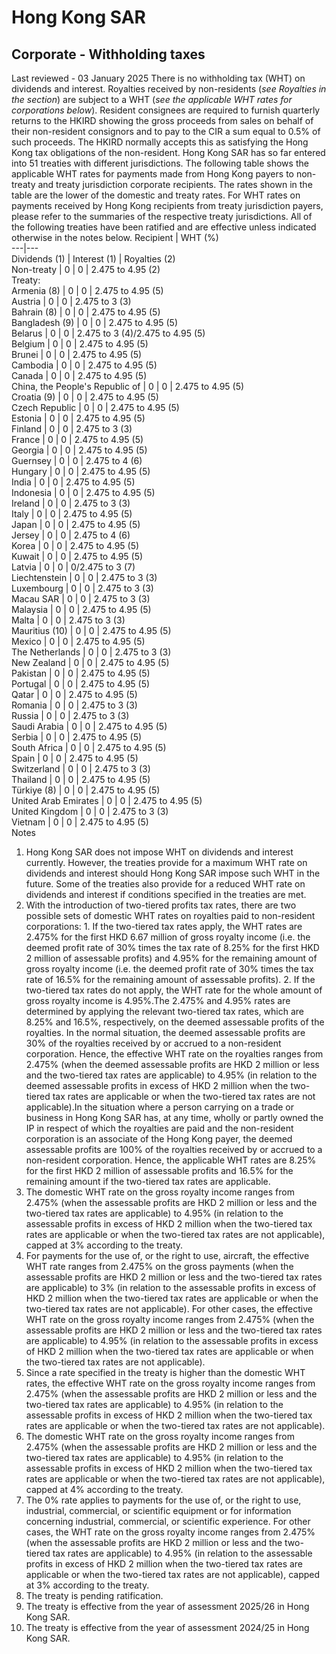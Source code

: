 # Hong Kong SAR
## Corporate - Withholding taxes
Last reviewed - 03 January 2025
There is no withholding tax (WHT) on dividends and interest. Royalties received by non-residents (_see Royalties in the section_) are subject to a WHT (_see the applicable WHT rates for corporations below_).
Resident consignees are required to furnish quarterly returns to the HKIRD showing the gross proceeds from sales on behalf of their non-resident consignors and to pay to the CIR a sum equal to 0.5% of such proceeds. The HKIRD normally accepts this as satisfying the Hong Kong tax obligations of the non-resident.
Hong Kong SAR has so far entered into 51 treaties with different jurisdictions. The following table shows the applicable WHT rates for payments made from Hong Kong payers to non-treaty and treaty jurisdiction corporate recipients. The rates shown in the table are the lower of the domestic and treaty rates. For WHT rates on payments received by Hong Kong recipients from treaty jurisdiction payers, please refer to the summaries of the respective treaty jurisdictions. All of the following treaties have been ratified and are effective unless indicated otherwise in the notes below.
Recipient | WHT (%)  
---|---  
Dividends (1) | Interest (1) | Royalties (2)  
Non-treaty | 0 | 0 | 2.475 to 4.95 (2)  
Treaty:  
Armenia (8) | 0 | 0 | 2.475 to 4.95 (5)  
Austria | 0 | 0 | 2.475 to 3 (3)  
Bahrain (8) | 0 | 0 | 2.475 to 4.95 (5)  
Bangladesh (9) | 0 | 0 | 2.475 to 4.95 (5)  
Belarus | 0 | 0 | 2.475 to 3 (4)/2.475 to 4.95 (5)  
Belgium | 0 | 0 | 2.475 to 4.95 (5)  
Brunei | 0 | 0 | 2.475 to 4.95 (5)  
Cambodia | 0 | 0 | 2.475 to 4.95 (5)  
Canada | 0 | 0 | 2.475 to 4.95 (5)  
China, the People's Republic of | 0 | 0 | 2.475 to 4.95 (5)  
Croatia (9) | 0 | 0 | 2.475 to 4.95 (5)  
Czech Republic | 0 | 0 | 2.475 to 4.95 (5)  
Estonia | 0 | 0 | 2.475 to 4.95 (5)  
Finland | 0 | 0 | 2.475 to 3 (3)  
France | 0 | 0 | 2.475 to 4.95 (5)  
Georgia | 0 | 0 | 2.475 to 4.95 (5)  
Guernsey | 0 | 0 | 2.475 to 4 (6)  
Hungary | 0 | 0 | 2.475 to 4.95 (5)  
India | 0 | 0 | 2.475 to 4.95 (5)  
Indonesia | 0 | 0 | 2.475 to 4.95 (5)  
Ireland | 0 | 0 | 2.475 to 3 (3)  
Italy | 0 | 0 | 2.475 to 4.95 (5)  
Japan | 0 | 0 | 2.475 to 4.95 (5)  
Jersey | 0 | 0 | 2.475 to 4 (6)  
Korea | 0 | 0 | 2.475 to 4.95 (5)  
Kuwait | 0 | 0 | 2.475 to 4.95 (5)  
Latvia | 0 | 0 | 0/2.475 to 3 (7)  
Liechtenstein | 0 | 0 | 2.475 to 3 (3)  
Luxembourg | 0 | 0 | 2.475 to 3 (3)  
Macau SAR | 0 | 0 | 2.475 to 3 (3)  
Malaysia | 0 | 0 | 2.475 to 4.95 (5)  
Malta | 0 | 0 | 2.475 to 3 (3)  
Mauritius (10) | 0 | 0 | 2.475 to 4.95 (5)  
Mexico | 0 | 0 | 2.475 to 4.95 (5)  
The Netherlands | 0 | 0 | 2.475 to 3 (3)  
New Zealand | 0 | 0 | 2.475 to 4.95 (5)  
Pakistan | 0 | 0 | 2.475 to 4.95 (5)  
Portugal | 0 | 0 | 2.475 to 4.95 (5)  
Qatar | 0 | 0 | 2.475 to 4.95 (5)  
Romania | 0 | 0 | 2.475 to 3 (3)  
Russia | 0 | 0 | 2.475 to 3 (3)  
Saudi Arabia | 0 | 0 | 2.475 to 4.95 (5)  
Serbia | 0 | 0 | 2.475 to 4.95 (5)  
South Africa | 0 | 0 | 2.475 to 4.95 (5)  
Spain | 0 | 0 | 2.475 to 4.95 (5)  
Switzerland | 0 | 0 | 2.475 to 3 (3)  
Thailand | 0 | 0 | 2.475 to 4.95 (5)  
Türkiye (8) | 0 | 0 | 2.475 to 4.95 (5)  
United Arab Emirates | 0 | 0 | 2.475 to 4.95 (5)  
United Kingdom | 0 | 0 | 2.475 to 3 (3)  
Vietnam | 0 | 0 | 2.475 to 4.95 (5)  
Notes
  1. Hong Kong SAR does not impose WHT on dividends and interest currently. However, the treaties provide for a maximum WHT rate on dividends and interest should Hong Kong SAR impose such WHT in the future. Some of the treaties also provide for a reduced WHT rate on dividends and interest if conditions specified in the treaties are met.
  2. With the introduction of two-tiered profits tax rates, there are two possible sets of domestic WHT rates on royalties paid to non-resident corporations:
    1. If the two-tiered tax rates apply, the WHT rates are 2.475% for the first HKD 6.67 million of gross royalty income (i.e. the deemed profit rate of 30% times the tax rate of 8.25% for the first HKD 2 million of assessable profits) and 4.95% for the remaining amount of gross royalty income (i.e. the deemed profit rate of 30% times the tax rate of 16.5% for the remaining amount of assessable profits).
    2. If the two-tiered tax rates do not apply, the WHT rate for the whole amount of gross royalty income is 4.95%.The 2.475% and 4.95% rates are determined by applying the relevant two-tiered tax rates, which are 8.25% and 16.5%, respectively, on the deemed assessable profits of the royalties. In the normal situation, the deemed assessable profits are 30% of the royalties received by or accrued to a non-resident corporation. Hence, the effective WHT rate on the royalties ranges from 2.475% (when the deemed assessable profits are HKD 2 million or less and the two-tiered tax rates are applicable) to 4.95% (in relation to the deemed assessable profits in excess of HKD 2 million when the two-tiered tax rates are applicable or when the two-tiered tax rates are not applicable).In the situation where a person carrying on a trade or business in Hong Kong SAR has, at any time, wholly or partly owned the IP in respect of which the royalties are paid and the non-resident corporation is an associate of the Hong Kong payer, the deemed assessable profits are 100% of the royalties received by or accrued to a non-resident corporation. Hence, the applicable WHT rates are 8.25% for the first HKD 2 million of assessable profits and 16.5% for the remaining amount if the two-tiered tax rates are applicable.
  3. The domestic WHT rate on the gross royalty income ranges from 2.475% (when the assessable profits are HKD 2 million or less and the two-tiered tax rates are applicable) to 4.95% (in relation to the assessable profits in excess of HKD 2 million when the two-tiered tax rates are applicable or when the two-tiered tax rates are not applicable), capped at 3% according to the treaty.
  4. For payments for the use of, or the right to use, aircraft, the effective WHT rate ranges from 2.475% on the gross payments (when the assessable profits are HKD 2 million or less and the two-tiered tax rates are applicable) to 3% (in relation to the assessable profits in excess of HKD 2 million when the two-tiered tax rates are applicable or when the two-tiered tax rates are not applicable). For other cases, the effective WHT rate on the gross royalty income ranges from 2.475% (when the assessable profits are HKD 2 million or less and the two-tiered tax rates are applicable) to 4.95% (in relation to the assessable profits in excess of HKD 2 million when the two-tiered tax rates are applicable or when the two-tiered tax rates are not applicable).
  5. Since a rate specified in the treaty is higher than the domestic WHT rates, the effective WHT rate on the gross royalty income ranges from 2.475% (when the assessable profits are HKD 2 million or less and the two-tiered tax rates are applicable) to 4.95% (in relation to the assessable profits in excess of HKD 2 million when the two-tiered tax rates are applicable or when the two-tiered tax rates are not applicable).
  6. The domestic WHT rate on the gross royalty income ranges from 2.475% (when the assessable profits are HKD 2 million or less and the two-tiered tax rates are applicable) to 4.95% (in relation to the assessable profits in excess of HKD 2 million when the two-tiered tax rates are applicable or when the two-tiered tax rates are not applicable), capped at 4% according to the treaty.
  7. The 0% rate applies to payments for the use of, or the right to use, industrial, commercial, or scientific equipment or for information concerning industrial, commercial, or scientific experience. For other cases, the WHT rate on the gross royalty income ranges from 2.475% (when the assessable profits are HKD 2 million or less and the two-tiered tax rates are applicable) to 4.95% (in relation to the assessable profits in excess of HKD 2 million when the two-tiered tax rates are applicable or when the two-tiered tax rates are not applicable), capped at 3% according to the treaty.
  8. The treaty is pending ratification.
  9. The treaty is effective from the year of assessment 2025/26 in Hong Kong SAR.
  10. The treaty is effective from the year of assessment 2024/25 in Hong Kong SAR.



